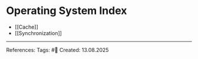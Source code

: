 # Operating System Index

- [[Cache]]
- [[Synchronization]]

---

References: 
Tags: #📑 
Created: 13.08.2025